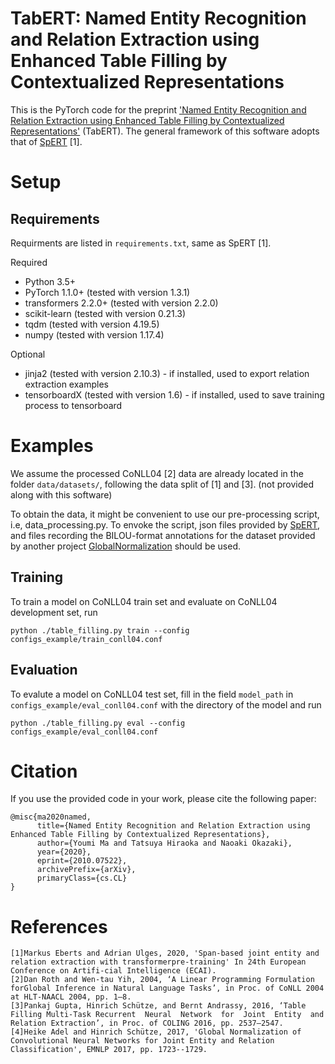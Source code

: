 # TabERT: Named Entity Recognition and Relation Extraction using Enhanced Table Filling by Contextualized Representations
This is the PyTorch code for the preprint ['Named Entity Recognition and Relation Extraction using Enhanced Table Filling by Contextualized Representations'](https://arxiv.org/abs/2010.07522) (TabERT).
The general framework of this software adopts that of [SpERT](https://github.com/markus-eberts/spert) [1].
# Setup

## Requirements
Requirments are listed in `requirements.txt`, same as SpERT [1].

Required
- Python 3.5+
- PyTorch 1.1.0+ (tested with version 1.3.1)
- transformers 2.2.0+ (tested with version 2.2.0)
- scikit-learn (tested with version 0.21.3)
- tqdm (tested with version 4.19.5)
- numpy (tested with version 1.17.4)

Optional
- jinja2 (tested with version 2.10.3) - if installed, used to export relation extraction examples
- tensorboardX (tested with version 1.6) - if installed, used to save training process to tensorboard


# Examples

We assume the processed CoNLL04 [2] data are already located in the folder `data/datasets/`, following the data split of [1] and [3]. (not provided along with this software)

To obtain the data, it might be convenient to use our pre-processing script, i.e, data_processing.py. To envoke the script, json files provided by [SpERT](https://github.com/markus-eberts/spert), and files recording the BILOU-format annotations for the dataset provided by another project [GlobalNormalization](http://cistern.cis.lmu.de/globalNormalization/) should be used. 

## Training

To train a model on CoNLL04 train set and evaluate on CoNLL04 development set, run

```
python ./table_filling.py train --config configs_example/train_conll04.conf
```
## Evaluation

To evalute a model on CoNLL04 test set, fill in the field `model_path` in `configs_example/eval_conll04.conf` with the directory of the model and run

```
python ./table_filling.py eval --config configs_example/eval_conll04.conf
```

# Citation

If you use the provided code in your work, please cite the following paper:

```
@misc{ma2020named,
      title={Named Entity Recognition and Relation Extraction using Enhanced Table Filling by Contextualized Representations}, 
      author={Youmi Ma and Tatsuya Hiraoka and Naoaki Okazaki},
      year={2020},
      eprint={2010.07522},
      archivePrefix={arXiv},
      primaryClass={cs.CL}
}
```

# References
```
[1]Markus Eberts and Adrian Ulges, 2020, 'Span-based joint entity and relation extraction with transformerpre-training' In 24th European Conference on Artifi-cial Intelligence (ECAI).
[2]Dan Roth and Wen-tau Yih, 2004, ‘A Linear Programming Formulation forGlobal Inference in Natural Language Tasks’, in Proc. of CoNLL 2004 at HLT-NAACL 2004, pp. 1–8.
[3]Pankaj Gupta, Hinrich Schütze, and Bernt Andrassy, 2016, ‘Table Filling Multi-Task Recurrent  Neural  Network  for  Joint  Entity  and  Relation Extraction’, in Proc. of COLING 2016, pp. 2537–2547.
[4]Heike Adel and Hinrich Schütze, 2017, 'Global Normalization of Convolutional Neural Networks for Joint Entity and Relation Classification', EMNLP 2017, pp. 1723--1729. 
```


